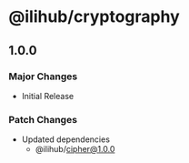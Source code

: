 # @ilihub/cryptography

## 1.0.0

### Major Changes

- Initial Release

### Patch Changes

- Updated dependencies
  - @ilihub/cipher@1.0.0
